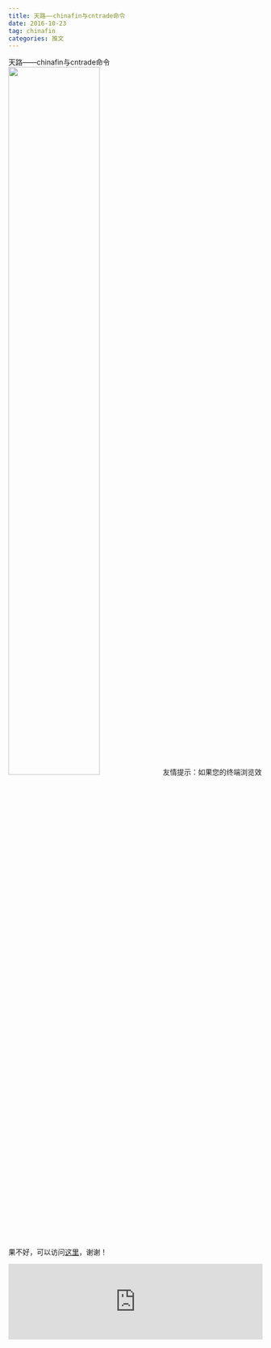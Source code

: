 ```yaml
---
title: 天路——chinafin与cntrade命令
date: 2016-10-23
tag: chinafin
categories: 推文
---
```

天路——chinafin与cntrade命令
<img src="http://mmbiz.qpic.cn/mmbiz_png/ACviaWTBFxhayjubHeeQCmQsBmcariaKibhRexJSljqicJh4HbqbZbT83NxVQeFeBXoF5C3c56ZmGGWrC1P9CeODeg/0?wx_fmt.png" style="width: 60%; height: auto;"/><!--more-->
友情提示：如果您的终端浏览效果不好，可以访问[这里](https://stata-club.github.io/stata_article/2016-10-23.html)，谢谢！
<iframe src="https://stata-club.github.io/stata_article/2016-10-23.html" id="iframepage" frameborder="0" scrolling="no" marginheight="0" marginwidth="0" width="100%" onLoad="iFrameHeight()"></iframe>
<script type="text/javascript" language="javascript">
function iFrameHeight() {
var ifm= document.getElementById("iframepage");
var subWeb = document.frames ? document.frames["iframepage"].document : ifm.contentDocument;   
if(ifm != null && subWeb != null) {
 ifm.height = subWeb.body.scrollHeight;
} 
} 
</script> 